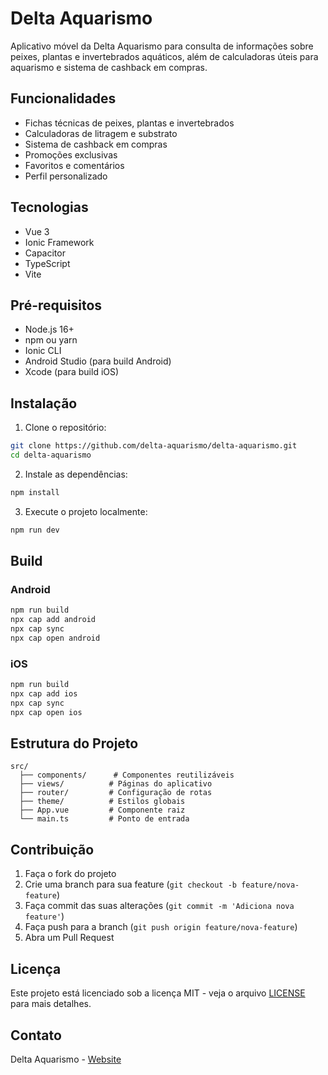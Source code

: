 # Delta Aquarismo

Aplicativo móvel da Delta Aquarismo para consulta de informações sobre peixes, plantas e invertebrados aquáticos, além de calculadoras úteis para aquarismo e sistema de cashback em compras.

## Funcionalidades

- Fichas técnicas de peixes, plantas e invertebrados
- Calculadoras de litragem e substrato
- Sistema de cashback em compras
- Promoções exclusivas
- Favoritos e comentários
- Perfil personalizado

## Tecnologias

- Vue 3
- Ionic Framework
- Capacitor
- TypeScript
- Vite

## Pré-requisitos

- Node.js 16+
- npm ou yarn
- Ionic CLI
- Android Studio (para build Android)
- Xcode (para build iOS)

## Instalação

1. Clone o repositório:
```bash
git clone https://github.com/delta-aquarismo/delta-aquarismo.git
cd delta-aquarismo
```

2. Instale as dependências:
```bash
npm install
```

3. Execute o projeto localmente:
```bash
npm run dev
```

## Build

### Android
```bash
npm run build
npx cap add android
npx cap sync
npx cap open android
```

### iOS
```bash
npm run build
npx cap add ios
npx cap sync
npx cap open ios
```

## Estrutura do Projeto

```
src/
  ├── components/      # Componentes reutilizáveis
  ├── views/          # Páginas do aplicativo
  ├── router/         # Configuração de rotas
  ├── theme/          # Estilos globais
  ├── App.vue         # Componente raiz
  └── main.ts         # Ponto de entrada
```

## Contribuição

1. Faça o fork do projeto
2. Crie uma branch para sua feature (`git checkout -b feature/nova-feature`)
3. Faça commit das suas alterações (`git commit -m 'Adiciona nova feature'`)
4. Faça push para a branch (`git push origin feature/nova-feature`)
5. Abra um Pull Request

## Licença

Este projeto está licenciado sob a licença MIT - veja o arquivo [LICENSE](LICENSE) para mais detalhes.

## Contato

Delta Aquarismo - [Website](https://deltaaquarismo.com.br) 